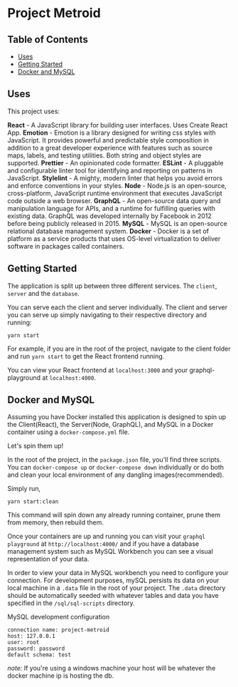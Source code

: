 # Project Metroid

## Table of Contents
- [Uses](#uses)
- [Getting Started](#getting-started)
- [Docker and MySQL](#docker-and-mysql)


## Uses
This project uses:

**React** - A JavaScript library for building user interfaces. Uses Create React App.
**Emotion** - Emotion is a library designed for writing css styles with JavaScript. It provides powerful and predictable style composition in addition to a great developer experience with features such as source maps, labels, and testing utilities. Both string and object styles are supported.
**Prettier** - An opinionated code formatter.
**ESLint** - A pluggable and configurable linter tool for identifying and reporting on patterns in JavaScript.
**Stylelint** - A mighty, modern linter that helps you avoid errors and enforce conventions in your styles.
**Node** - Node.js is an open-source, cross-platform, JavaScript runtime environment that executes JavaScript code outside a web browser.
**GraphQL** - An open-source data query and manipulation language for APIs, and a runtime for fulfilling queries with existing data. GraphQL was developed internally by Facebook in 2012 before being publicly released in 2015. 
**MySQL** - MySQL is an open-source relational database management system. 
**Docker** - Docker is a set of platform as a service products that uses OS-level virtualization to deliver software in packages called containers. 

## Getting Started

The application is split up between three different services.  The `client`, `server` and the `database`.

You can serve each the client and server individually.  The client and server you can serve up simply navigating to their respective directory and running:

```
yarn start
```

For example, if you are in the root of the project, navigate to the client folder and run `yarn start` to get the React frontend running.  

You can view your React frontend at `localhost:3000` and your graphql-playground at `localhost:4000`.

## Docker and MySQL

Assuming you have Docker installed this application is designed to spin up the Client(React), the Server(Node, GraphQL), and MySQL in a Docker container using a `docker-compose.yml` file.

Let's spin them up!

In the root of the project, in the `package.json` file, you'll find three scripts.  You can `docker-compose up` or `docker-compose down` individually or do both and clean your local environment of any dangling images(recommended).

Simply run, 
```
yarn start:clean
```

This command will spin down any already running container, prune them from memory, then rebuild them. 

Once your containers are up and running you can visit your `graphql playground` at `http://localhost:4000/` and if you have a database management system such as MySQL Workbench you can see a visual representation of your data.

In order to view your data in MySQL workbench you need to configure your connection.  For development purposes, mySQL persists its data on your local machine in a `.data` file in the root of your project.  The `.data` directory should be automatically seeded with whatever tables and data you have specified in the `/sql/sql-scripts` directory.

MySQL development configuration
```
connection name: project-metroid
host: 127.0.0.1
user: root
password: password
default schema: test
```

_note:_ If you're using a windows machine your host will be whatever the docker machine ip is hosting the db.

